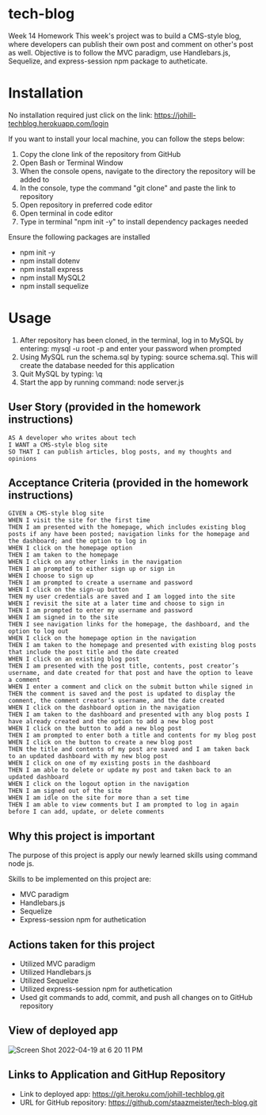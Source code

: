 # tech-blog
Week 14 Homework
This week's project was to build a CMS-style blog, where developers can publish their own post and comment on other's post as well. Objective is to follow the MVC paradigm, use Handlebars.js, Sequelize, and express-session npm package to autheticate.

# Installation
No installation required just click on the link: https://johill-techblog.herokuapp.com/login

If you want to install your local machine, you can follow the steps below:
1. Copy the clone link of the repository from GitHub
2. Open Bash or Terminal Window
3. When the console opens, navigate to the directory the repository will be added to
4. In the console, type the command "git clone" and paste the link to repository
5. Open repository in preferred code editor
6. Open terminal in code editor
7. Type in terminal "npm init -y" to install dependency packages needed

  Ensure the following packages are installed
- npm init -y
- npm install dotenv
- npm install express
- npm install MySQL2
- npm install sequelize



# Usage
1. After repository has been cloned, in the terminal, log in to MySQL by entering: mysql -u root -p and enter your password when prompted
2. Using MySQL run the schema.sql by typing: source schema.sql. This will create the database needed for this application
3. Quit MySQL by typing: \q
4. Start the app by running command: node server.js


## User Story (provided in the homework instructions)
```
AS A developer who writes about tech
I WANT a CMS-style blog site
SO THAT I can publish articles, blog posts, and my thoughts and opinions
```
## Acceptance Criteria (provided in the homework instructions)
```
GIVEN a CMS-style blog site
WHEN I visit the site for the first time
THEN I am presented with the homepage, which includes existing blog posts if any have been posted; navigation links for the homepage and the dashboard; and the option to log in
WHEN I click on the homepage option
THEN I am taken to the homepage
WHEN I click on any other links in the navigation
THEN I am prompted to either sign up or sign in
WHEN I choose to sign up
THEN I am prompted to create a username and password
WHEN I click on the sign-up button
THEN my user credentials are saved and I am logged into the site
WHEN I revisit the site at a later time and choose to sign in
THEN I am prompted to enter my username and password
WHEN I am signed in to the site
THEN I see navigation links for the homepage, the dashboard, and the option to log out
WHEN I click on the homepage option in the navigation
THEN I am taken to the homepage and presented with existing blog posts that include the post title and the date created
WHEN I click on an existing blog post
THEN I am presented with the post title, contents, post creator’s username, and date created for that post and have the option to leave a comment
WHEN I enter a comment and click on the submit button while signed in
THEN the comment is saved and the post is updated to display the comment, the comment creator’s username, and the date created
WHEN I click on the dashboard option in the navigation
THEN I am taken to the dashboard and presented with any blog posts I have already created and the option to add a new blog post
WHEN I click on the button to add a new blog post
THEN I am prompted to enter both a title and contents for my blog post
WHEN I click on the button to create a new blog post
THEN the title and contents of my post are saved and I am taken back to an updated dashboard with my new blog post
WHEN I click on one of my existing posts in the dashboard
THEN I am able to delete or update my post and taken back to an updated dashboard
WHEN I click on the logout option in the navigation
THEN I am signed out of the site
WHEN I am idle on the site for more than a set time
THEN I am able to view comments but I am prompted to log in again before I can add, update, or delete comments
```

## Why this project is important
The purpose of this project is apply our newly learned skills using command node js.

Skills to be implemented on this project are:
- MVC paradigm
- Handlebars.js
- Sequelize
- Express-session npm for authetication

## Actions taken for this project
- Utilized MVC paradigm
- Utilized Handlebars.js
- Utilized Sequelize
- Utilized express-session npm for authetication
- Used git commands to add, commit, and push all changes on to GitHub repository

## View of deployed app

![Screen Shot 2022-04-19 at 6 20 11 PM](https://user-images.githubusercontent.com/94095220/164128038-dfa34e2d-8122-4531-a1c2-9b589f3917cc.png)


## Links to Application and GitHup Repository
- Link to deployed app: https://git.heroku.com/johill-techblog.git
- URL for GitHub repository: https://github.com/staazmeister/tech-blog.git
